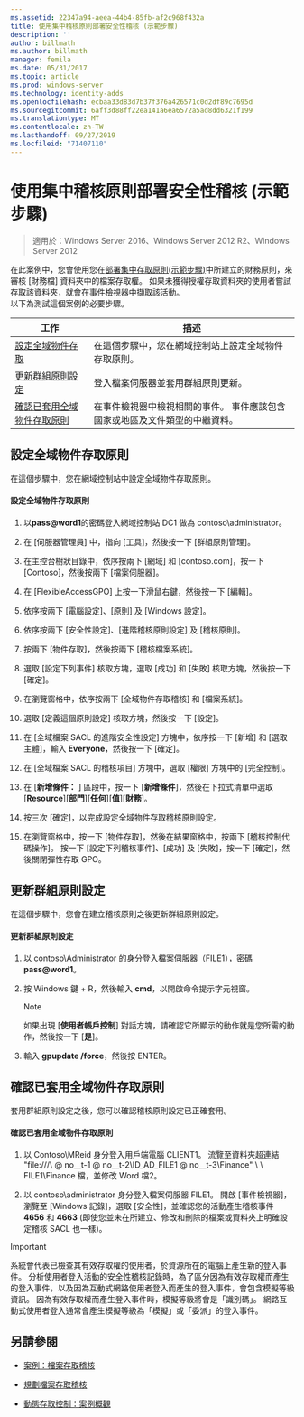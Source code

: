 ```yaml
---
ms.assetid: 22347a94-aeea-44b4-85fb-af2c968f432a
title: 使用集中稽核原則部署安全性稽核 (示範步驟)
description: ''
author: billmath
ms.author: billmath
manager: femila
ms.date: 05/31/2017
ms.topic: article
ms.prod: windows-server
ms.technology: identity-adds
ms.openlocfilehash: ecbaa33d83d7b37f376a426571c0d2df89c7695d
ms.sourcegitcommit: 6aff3d88ff22ea141a6ea6572a5ad8dd6321f199
ms.translationtype: MT
ms.contentlocale: zh-TW
ms.lasthandoff: 09/27/2019
ms.locfileid: "71407110"
---
```

# <a name="deploy-security-auditing-with-central-audit-policies-demonstration-steps"></a>使用集中稽核原則部署安全性稽核 (示範步驟)

>適用於：Windows Server 2016、Windows Server 2012 R2、Windows Server 2012

在此案例中，您會使用您在[部署集中存取原則&#40;示範步驟&#41;](Deploy-a-Central-Access-Policy--Demonstration-Steps-.md)中所建立的財務原則，來審核 [財務檔] 資料夾中的檔案存取權。 如果未獲得授權存取資料夾的使用者嘗試存取該資料夾，就會在事件檢視器中擷取該活動。   
 以下為測試這個案例的必要步驟。  
  
|工作|描述|  
|--------|---------------|  
|[設定全域物件存取](Deploy-Security-Auditing-with-Central-Audit-Policies--Demonstration-Steps-.md#BKMK_1)|在這個步驟中，您在網域控制站上設定全域物件存取原則。|  
|[更新群組原則設定](Deploy-Security-Auditing-with-Central-Audit-Policies--Demonstration-Steps-.md#BKMK_2)|登入檔案伺服器並套用群組原則更新。|  
|[確認已套用全域物件存取原則](Deploy-Security-Auditing-with-Central-Audit-Policies--Demonstration-Steps-.md#BKMK_3)|在事件檢視器中檢視相關的事件。 事件應該包含國家或地區及文件類型的中繼資料。|  
  
## <a name="BKMK_1"></a>設定全域物件存取原則  
在這個步驟中，您在網域控制站中設定全域物件存取原則。  
  
#### <a name="to-configure-a-global-object-access-policy"></a>設定全域物件存取原則  
  
1. 以<strong>pass@word1</strong>的密碼登入網域控制站 DC1 做為 contoso\administrator。  
  
2. 在 [伺服器管理員] 中，指向 [工具]，然後按一下 [群組原則管理]。  
  
3. 在主控台樹狀目錄中，依序按兩下 [網域] 和 [contoso.com]，按一下 [Contoso]，然後按兩下 [檔案伺服器]。  
  
4. 在 [FlexibleAccessGPO] 上按一下滑鼠右鍵，然後按一下 [編輯]。  
  
5. 依序按兩下 [電腦設定]、[原則] 及 [Windows 設定]。  
  
6. 依序按兩下 [安全性設定]、[進階稽核原則設定] 及 [稽核原則]。  
  
7. 按兩下 [物件存取]，然後按兩下 [稽核檔案系統]。  
  
8. 選取 [設定下列事件] 核取方塊，選取 [成功] 和 [失敗] 核取方塊，然後按一下 [確定]。  
  
9. 在瀏覽窗格中，依序按兩下 [全域物件存取稽核] 和 [檔案系統]。  
  
10. 選取 [定義這個原則設定] 核取方塊，然後按一下 [設定]。  
  
11. 在 [全域檔案 SACL 的進階安全性設定] 方塊中，依序按一下 [新增] 和 [選取主體]，輸入 **Everyone**，然後按一下 [確定]。  
  
12. 在 [全域檔案 SACL 的稽核項目] 方塊中，選取 [權限] 方塊中的 [完全控制]。  
  
13. 在 [**新增條件：** ] 區段中，按一下 [**新增條件**]，然後在下拉式清單中選取   
    [**Resource**][**部門**][**任何**][**值**][**財務**]。  
  
14. 按三次 [確定]，以完成設定全域物件存取稽核原則設定。  
  
15. 在瀏覽窗格中，按一下 [物件存取]，然後在結果窗格中，按兩下 [稽核控制代碼操作]。 按一下 [設定下列稽核事件]、[成功] 及 [失敗]，按一下 [確定]，然後關閉彈性存取 GPO。  
  
## <a name="BKMK_2"></a>更新群組原則設定  
在這個步驟中，您會在建立稽核原則之後更新群組原則設定。  
  
#### <a name="to-update-group-policy-settings"></a>更新群組原則設定  
  
1. 以 contoso\Administrator 的身分登入檔案伺服器（FILE1），密碼<strong>pass@word1</strong>。  
  
2. 按 Windows 鍵 + R，然後輸入 **cmd**，以開啟命令提示字元視窗。  
  
   > [!NOTE]  
   > 如果出現 [**使用者帳戶控制**] 對話方塊，請確認它所顯示的動作就是您所需的動作，然後按一下 [**是**]。  
  
3. 輸入 **gpupdate /force**，然後按 ENTER。  
  
## <a name="BKMK_3"></a>確認已套用全域物件存取原則  
套用群組原則設定之後，您可以確認稽核原則設定已正確套用。  
  
#### <a name="to-verify-that-the-global-object-access-policy-has-been-applied"></a>確認已套用全域物件存取原則  
  
1.  以 Contoso\MReid 身分登入用戶端電腦 CLIENT1。 流覽至資料夾超連結 "file:///\\ @ no__t-1 @ no__t-2\ID_AD_FILE1 @ no__t-3\Finance" \\ \ FILE1\Finance 檔，並修改 Word 檔2。  
  
2.  以 contoso\administrator 身分登入檔案伺服器 FILE1。 開啟 [事件檢視器]，瀏覽至 [Windows 記錄]，選取 [安全性]，並確認您的活動產生稽核事件 **4656** 和 **4663** (即使您並未在所建立、修改和刪除的檔案或資料夾上明確設定稽核 SACL 也一樣)。  
  
> [!IMPORTANT]  
> 系統會代表已檢查其有效存取權的使用者，於資源所在的電腦上產生新的登入事件。 分析使用者登入活動的安全性稽核記錄時，為了區分因為有效存取權而產生的登入事件，以及因為互動式網路使用者登入而產生的登入事件，會包含模擬等級資訊。 因為有效存取權而產生登入事件時，模擬等級將會是「識別碼」。 網路互動式使用者登入通常會產生模擬等級為「模擬」或「委派」的登入事件。  
  
## <a name="BKMK_Links"></a>另請參閱  
  
-   [案例：檔案存取稽核](Scenario--File-Access-Auditing.md)  
  
-   [規劃檔案存取稽核](Plan-for-File-Access-Auditing.md)  
  
-   [動態存取控制：案例概觀](Dynamic-Access-Control--Scenario-Overview.md)  
  

